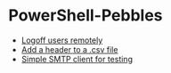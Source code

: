 # PowerShell-Pebbles

- [Logoff users remotely](https://github.com/jamesxv7/PowerShell-Pebbles/blob/master/index.ps1)
- [Add a header to a .csv file](https://github.com/jamesxv7/PowerShell-Pebbles/blob/master/AppendToFile.ps1)
- [Simple SMTP client for testing](https://github.com/jamesxv7/PowerShell-Pebbles/blob/master/SimpleSMTPClient.ps1)
